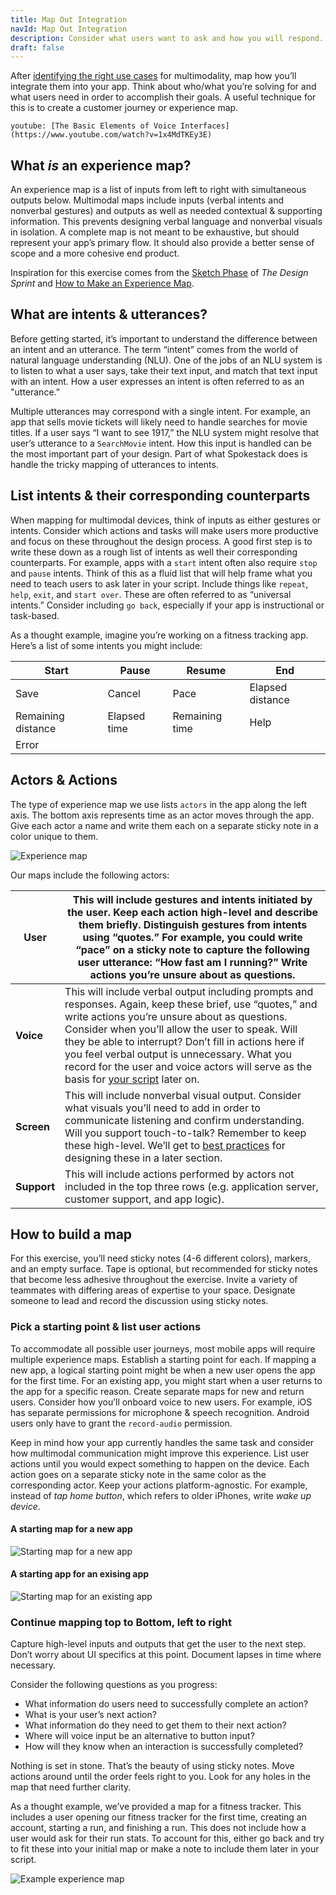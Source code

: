 ```yaml
---
title: Map Out Integration
navId: Map Out Integration
description: Consider what users want to ask and how you will respond.
draft: false
---
```


After [identifying the right use cases](find-the-right-use-case) for multimodality, map how you’ll integrate them into your app. Think about who/what you’re solving for and what users need in order to accomplish their goals. A useful technique for this is to create a customer journey or experience map.

`youtube: [The Basic Elements of Voice Interfaces](https://www.youtube.com/watch?v=1x4MdTKEy3E)`

## What _is_ an experience map?

An experience map is a list of inputs from left to right with simultaneous outputs below. Multimodal maps include inputs (verbal intents and nonverbal gestures) and outputs as well as needed contextual & supporting information. This prevents designing verbal language and nonverbal visuals in isolation. A complete map is not meant to be exhaustive, but should represent your app’s primary flow. It should also provide a better sense of scope and a more cohesive end product.

Inspiration for this exercise comes from the [Sketch Phase](https://www.thesprintbook.com/how) of _The Design Sprint_ and [How to Make an Experience Map](https://blog.carbonfive.com/2017/08/03/experience-mapping-2/).

## What are intents & utterances?

Before getting started, it’s important to understand the difference between an intent and an utterance. The term “intent” comes from the world of natural language understanding (NLU). One of the jobs of an NLU system is to listen to what a user says, take their text input, and match that text input with an intent. How a user expresses an intent is often referred to as an "utterance.”

Multiple utterances may correspond with a single intent. For example, an app that sells movie tickets will likely need to handle searches for movie titles. If a user says “I want to see 1917,” the NLU system might resolve that user’s utterance to a `SearchMovie` intent. How this input is handled can be the most important part of your design. Part of what Spokestack does is handle the tricky mapping of utterances to intents.

## List intents & their corresponding counterparts

When mapping for multimodal devices, think of inputs as either gestures or intents. Consider which actions and tasks will make users more productive and focus on these throughout the design process. A good first step is to write these down as a rough list of intents as well their corresponding counterparts. For example, apps with a `start` intent often also require `stop` and `pause` intents. Think of this as a fluid list that will help frame what you need to teach users to ask later in your script. Include things like `repeat`, `help`, `exit`, and `start over`. These are often referred to as “universal intents.” Consider including `go back`, especially if your app is instructional or task-based.

As a thought example, imagine you’re working on a fitness tracking app. Here’s a list of some intents you might include:

| Start              | Pause        | Resume         | End              |
| ------------------ | ------------ | -------------- | ---------------- |
| Save               | Cancel       | Pace           | Elapsed distance |
| Remaining distance | Elapsed time | Remaining time | Help             |
| Error              |              |                |                  |

## Actors & Actions

The type of experience map we use lists `actors` in the app along the left axis. The bottom axis represents time as an actor moves through the app. Give each actor a name and write them each on a separate sticky note in a color unique to them.

![Experience map](./images/map.png)

Our maps include the following actors:

| **User**    | This will include gestures and intents initiated by the user. Keep each action high-level and describe them briefly. Distinguish gestures from intents using “quotes.” For example, you could write “pace” on a sticky note to capture the following user utterance: “How fast am I running?” Write actions you’re unsure about as questions.                                                                                                 |
| ----------- | --------------------------------------------------------------------------------------------------------------------------------------------------------------------------------------------------------------------------------------------------------------------------------------------------------------------------------------------------------------------------------------------------------------------------------------------- |
| **Voice**   | This will include verbal output including prompts and responses. Again, keep these brief, use “quotes,” and write actions you’re unsure about as questions. Consider when you’ll allow the user to speak. Will they be able to interrupt? Don’t fill in actions here if you feel verbal output is unnecessary. What you record for the user and voice actors will serve as the basis for [your script](script-storyboard-responses) later on. |
| **Screen**  | This will include nonverbal visual output. Consider what visuals you’ll need to add in order to communicate listening and confirm understanding. Will you support touch-to-talk? Remember to keep these high-level. We’ll get to [best practices](tips-for-designing-visual-output) for designing these in a later section.                                                                                                                   |
| **Support** | This will include actions performed by actors not included in the top three rows (e.g. application server, customer support, and app logic).                                                                                                                                                                                                                                                                                                  |

## How to build a map

For this exercise, you’ll need sticky notes (4-6 different colors), markers, and an empty surface. Tape is optional, but recommended for sticky notes that become less adhesive throughout the exercise. Invite a variety of teammates with differing areas of expertise to your space. Designate someone to lead and record the discussion using sticky notes.

### Pick a starting point & list user actions

To accommodate all possible user journeys, most mobile apps will require multiple experience maps. Establish a starting point for each. If mapping a new app, a logical starting point might be when a new user opens the app for the first time. For an existing app, you might start when a user returns to the app for a specific reason. Create separate maps for new and return users. Consider how you’ll onboard voice to new users. For example, iOS has separate permissions for microphone & speech recognition. Android users only have to grant the `record-audio` permission.

Keep in mind how your app currently handles the same task and consider how multimodal communication might improve this experience. List user actions until you would expect something to happen on the device. Each action goes on a separate sticky note in the same color as the corresponding actor. Keep your actions platform-agnostic. For example, instead of _tap home button_, which refers to older iPhones, write _wake up device_.

#### A starting map for a new app

![Starting map for a new app](./images/map_new_app.png)

#### A starting app for an exising app

![Starting map for an existing app](./images/map_existing_app.png)

### Continue mapping top to Bottom, left to right

Capture high-level inputs and outputs that get the user to the next step. Don’t worry about UI specifics at this point. Document lapses in time where necessary.

Consider the following questions as you progress:

- What information do users need to successfully complete an action?
- What is your user’s next action?
- What information do they need to get them to their next action?
- Where will voice input be an alternative to button input?
- How will they know when an interaction is successfully completed?

Nothing is set in stone. That’s the beauty of using sticky notes. Move actions around until the order feels right to you. Look for any holes in the map that need further clarity.

As a thought example, we’ve provided a map for a fitness tracker. This includes a user opening our fitness tracker for the first time, creating an account, starting a run, and finishing a run. This does not include how a user would ask for their run stats. To account for this, either go back and try to fit these into your initial map or make a note to include them later in your script.

![Example experience map](./images/example_map.png)
